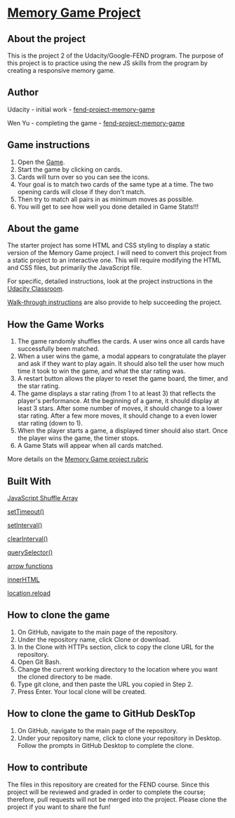 # [Memory Game Project](https://curious-yu.github.io/fend-project-memory-game/)

## About the project

This is the project 2 of the Udacity/Google-FEND program. The purpose of this project is to practice using the new JS skills from the program by creating a responsive memory game.

## Author

Udacity - initial work - [fend-project-memory-game](https://github.com/udacity/fend-project-memory-game)

Wen Yu - completing the game - [fend-project-memory-game](https://curious-yu.github.io/fend-project-memory-game/)

## Game instructions

  1. Open the [Game](https://wycodebook.github.io/fend-project-memory-game/).
  2. Start the game by clicking on cards.
  3. Cards will turn over so you can see the icons.
  4. Your goal is to match two cards of the same type at a time. The two opening cards will close if they don't match.
  5. Then try to match all pairs in as minimum moves as possible.
  6. You will get to see how well you done detailed in Game Stats!!!

## About the game

The starter project has some HTML and CSS styling to display a static version of the Memory Game project. I will need to convert this project from a static project to an interactive one. This will require modifying the HTML and CSS files, but primarily the JavaScript file.

For specific, detailed instructions, look at the project instructions in the [Udacity Classroom](https://classroom.udacity.com/me).

[Walk-through instructions](https://matthewcranford.com/category/blog-posts/walkthrough/memory-game/) are also provide to help succeeding the project.

## How the Game Works

  1. The game randomly shuffles the cards. A user wins once all cards have successfully been matched.
  2. When a user wins the game, a modal appears to congratulate the player and ask if they want to play again. It should also tell the user how much time it took to win the game, and what the star rating was.
  3. A restart button allows the player to reset the game board, the timer, and the star rating.
  4. The game displays a star rating (from 1 to at least 3) that reflects the player's performance. At the beginning of a game, it should display at least 3 stars. After some number of moves, it should change to a lower star rating. After a few more moves, it should change to a even lower star rating (down to 1).
  5. When the player starts a game, a displayed timer should also start. Once the player wins the game, the timer stops.
  6. A Game Stats will appear when all cards matched.

More details on the [Memory Game project rubric](https://review.udacity.com/#!/rubrics/591/view)

## Built With

[JavaScript Shuffle Array](https://stackoverflow.com/questions/2450954/how-to-randomize-shuffle-a-javascript-array/2450976#2450976)

[setTimeout()](https://www.w3schools.com/jsref/met_win_setinterval.asp)

[setInterval()](https://www.w3schools.com/jsref/met_win_settimeout.asp)

[clearInterval()](https://www.w3schools.com/jsref/met_win_clearinterval.asp)

[querySelector()](https://www.w3schools.com/jsref/met_document_queryselector.asp)

[arrow functions](https://developer.mozilla.org/en-US/docs/Web/JavaScript/Reference/Functions/Arrow_functions)

[innerHTML](https://developer.mozilla.org/en-US/docs/Web/API/Element/innerHTML)

[location.reload](https://developer.mozilla.org/en-US/docs/Web/API/Location/reload)

## How to clone the game

  1. On GitHub, navigate to the main page of the repository.
  2. Under the repository name, click Clone or download.
  3. In the Clone with HTTPs section, click  to copy the clone URL for the repository.
  4. Open Git Bash.
  5. Change the current working directory to the location where you want the cloned directory to be made.
  6. Type git clone, and then paste the URL you copied in Step 2.
  7. Press Enter. Your local clone will be created.

## How to clone the game to GitHub DeskTop

  1. On GitHub, navigate to the main page of the repository.
  2. Under your repository name, click  to clone your repository in Desktop. Follow the prompts in GitHub Desktop to complete the clone.

## How to contribute

The files in this repository are created for the FEND course. Since this project will be reviewed and graded in order to complete the course; therefore, pull requests will not be merged into the project. Please clone the project if you want to share the fun!
